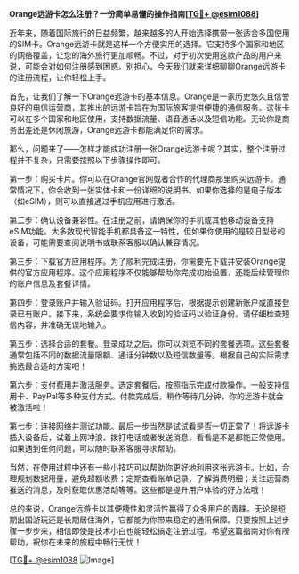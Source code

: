 **Orange远游卡怎么注册？一份简单易懂的操作指南[[TG💪+ @esim1088](https://t.me/s/esim1088)]**

近年来，随着国际旅行的日益频繁，越来越多的人开始选择携带一张适合多国使用的SIM卡。Orange远游卡就是这样一个方便实用的选择。它支持多个国家和地区的网络覆盖，让您的海外旅行更加顺畅。不过，对于初次使用这款产品的用户来说，可能会对如何注册感到困惑。别担心，今天我们就来详细聊聊Orange远游卡的注册流程，让你轻松上手。

首先，让我们了解一下Orange远游卡的基本信息。Orange是一家历史悠久且信誉良好的电信运营商，其推出的远游卡旨在为国际旅客提供便捷的通信服务。这张卡可以在多个国家和地区使用，支持数据流量、语音通话以及短信功能。无论你是商务出差还是休闲旅游，Orange远游卡都能满足你的需求。

那么，问题来了——怎样才能成功注册一张Orange远游卡呢？其实，整个注册过程并不复杂，只需要按照以下步骤操作即可。

第一步：购买卡片。你可以在Orange官网或者合作的代理商那里购买远游卡。通常情况下，你会收到一张实体卡和一份详细的说明书。如果你选择的是电子版本（如eSIM），则可以直接通过手机应用进行激活。

第二步：确认设备兼容性。在注册之前，请确保你的手机或其他移动设备支持eSIM功能。大多数现代智能手机都具备这一特性，但如果你使用的是较旧型号的设备，可能需要查阅说明书或联系客服以确认兼容情况。

第三步：下载官方应用程序。为了顺利完成注册，你需要先下载并安装Orange提供的官方应用程序。这个应用程序不仅能够帮助你完成初始设置，还能后续管理你的账户信息及套餐详情。

第四步：登录账户并输入验证码。打开应用程序后，根据提示创建新账户或直接登录已有账户。接下来，系统会要求你输入收到的验证码以验证身份。请仔细检查短信内容，并准确无误地输入。

第五步：选择合适的套餐。登录成功之后，你可以浏览不同的套餐选项。这些套餐通常包括不同的数据流量限额、通话分钟数以及短信数量等。根据自己的实际需求挑选最合适的方案吧！

第六步：支付费用并激活服务。选定套餐后，按照指示完成付款操作。一般支持信用卡、PayPal等多种支付方式。付款完成后，稍作等待几分钟，你的远游卡就会被激活啦！

第七步：连接网络并测试功能。最后一步当然是试试看是否一切正常了！将远游卡插入设备后，试着上网冲浪、拨打电话或者发送消息，看看是不是都能正常使用。如果遇到任何问题，可以随时联系客服寻求帮助。

当然，在使用过程中还有一些小技巧可以帮助你更好地利用这张远游卡。比如，合理规划数据用量，避免超额收费；定期查看账单记录，了解消费明细；关注运营商推送的消息，及时获取优惠活动等等。这些都是提升用户体验的好方法哦！

总的来说，Orange远游卡以其便捷性和灵活性赢得了众多用户的青睐。无论是短期出国游玩还是长期居住海外，它都能为你带来稳定的通讯保障。只要按照上述步骤一步步来，相信即使是技术小白也能轻松搞定注册过程。希望这篇指南对你有所帮助，祝你在未来的旅程中畅行无忧！

[[TG💪+ @esim1088](https://t.me/s/esim1088) ![Image](https://i.postimg.cc/4NQfJmqS/Snipaste-2025-05-13-00-14-12.png)]